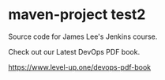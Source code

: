 # maven-project test2
Source code for James Lee's Jenkins course.

Check out our Latest DevOps PDF book.

https://www.level-up.one/devops-pdf-book
